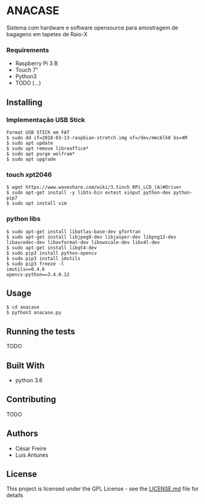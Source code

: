 # ANACASE

Sistema com hardware e software opensource para amostragem de bagagens em tapetes de Raio-X

### Requirements

* Raspberry Pi 3 B
* Touch 7"
* Python3
* TODO (...)

## Installing

### Implementação USB Stick
    Format USB STICK em FAT
    $ sudo dd if=2018-03-13-raspbian-stretch.img of=/dev/mmcblk0 bs=4M
    $ sudo apt update
    $ sudo apt remove libreoffice*
    $ sudo apt purge wolfram*
    $ sudo apt upgrade

### touch xpt2046
    $ wget https://www.waveshare.com/wiki/3.5inch_RPi_LCD_(A)#Driver
    $ sudo apt-get install -y libts-bin evtest xinput python-dev python-pip7
    $ sudo apt install vim

### python libs
    $ sudo apt-get install libatlas-base-dev gfortran
    $ sudo apt-get install libjpeg8-dev libjasper-dev libpng12-dev libavcodec-dev libavformat-dev libswscale-dev libv4l-dev
    $ sudo apt-get install libqt4-dev
    $ sudo pip3 install python-opencv
    $ sudo pip3 install imutils
    $ sudo pip3 freeze -l
    imutils==0.4.6
    opencv-python==3.4.0.12
    
## Usage
    $ cd anacase
    $ python3 anacase.py

## Running the tests

TODO

## Built With

* python 3.6

## Contributing

TODO

## Authors

* César Freire
* Luis Antunes

## License

This project is licensed under the GPL License - see the [LICENSE.md](LICENSE.md) file for details
